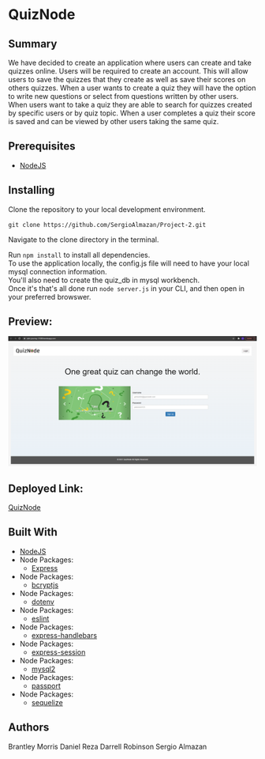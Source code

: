 # QuizNode

## Summary
We have decided to create an application where users can create and take quizzes online. Users will be required to create an account. This will allow users to save the quizzes that they create as well as save their scores on others quizzes. When a user wants to create a quiz they will have the option to write new questions or select from questions written by other users. When users want to take a quiz they are able to search for quizzes created by specific users or by quiz topic. When a user completes a quiz their score is saved and can be viewed by other users taking the same quiz.

## Prerequisites
* [NodeJS](https://nodejs.org/)

## Installing

Clone the repository to your local development environment.

```
git clone https://github.com/SergioAlmazan/Project-2.git
```

Navigate to the clone directory in the terminal.

Run `npm install` to install all dependencies.\
To use the application locally, the config.js file will need to have your local mysql connection information.\
You'll also need to create the quiz_db in mysql workbench.\
Once it's that's all done run `node server.js` in your CLI, and then open in your preferred browswer.

## Preview:
![ScreenShot](/public/css/screenshot.PNG)

## Deployed Link:
[QuizNode](https://calm-journey-11508.herokuapp.com/)

## Built With
* [NodeJS](https://nodejs.org/)
* Node Packages:
    * [Express](https://www.npmjs.com/package/express)
* Node Packages:
    * [bcryptjs](https://www.npmjs.com/package/bcryptjs)
* Node Packages:
    * [dotenv](https://www.npmjs.com/package/dotenv)
* Node Packages:
    * [eslint](https://www.npmjs.com/package/eslint)
* Node Packages:
    * [express-handlebars](https://www.npmjs.com/package/express-handlebars)
* Node Packages:
    * [express-session](https://www.npmjs.com/package/express-session)
* Node Packages:
    * [mysql2](https://www.npmjs.com/package/mysql2)
* Node Packages:
    * [passport](https://www.npmjs.com/package/passport)
* Node Packages:
    * [sequelize](https://www.npmjs.com/package/sequelize)


## Authors
Brantley Morris
Daniel Reza
Darrell Robinson
Sergio Almazan

